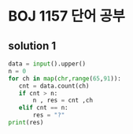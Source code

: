 # BOJ 1157 단어 공부

## solution 1

```python
data = input().upper()
n = 0
for ch in map(chr,range(65,91)):
   cnt = data.count(ch)
   if cnt > n:
       n , res = cnt ,ch
   elif cnt == n:
       res = "?"
print(res)
```